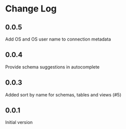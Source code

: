 # Change Log

## 0.0.5

Add OS and OS user name to connection metadata

## 0.0.4

Provide schema suggestions in autocomplete

## 0.0.3

Added sort by name for schemas, tables and views (#5)

## 0.0.1

Initial version
